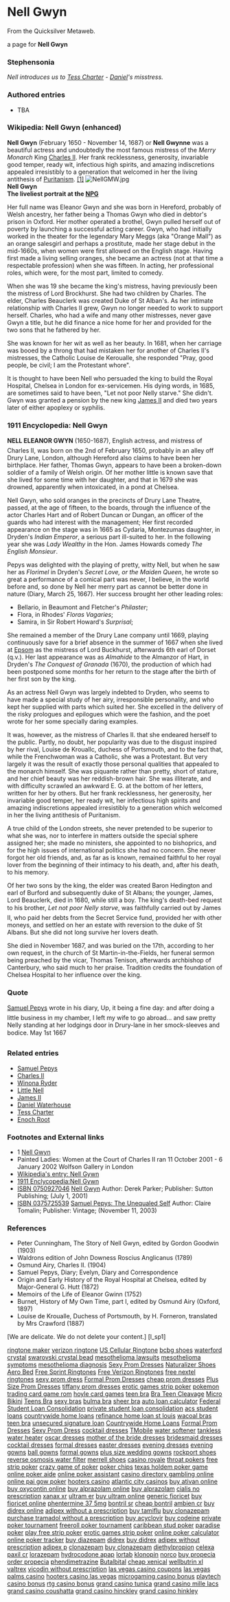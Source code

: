 
# Nell Gwyn

From the Quicksilver Metaweb.

a page for **Nell Gwyn**
### Stephensonia


*Nell introduces us to [Tess Charter](/tess-charter) - [Daniel](/daniel-waterhouse)'s misstress.*

### Authored entries


* TBA


### Wikipedia: Nell Gwyn (enhanced)


**Nell Gwyn** (February 1650 - November 14, 1687) or **Nell Gwynne** was a beautiful actress and undoubtedly the most famous mistress of the *Merry Monarch* King [Charles II](/charles-ii). Her frank recklessness, generosity, invariable good temper, ready wit, infectious high spirits, and amazing indiscretions appealed irresistibly to a generation that welcomed in her the living antithesis of [Puritanism](/puritan). [[1]](/http-www-britannica-com-eb-article-eu-39424) ![NellGMW.jpg](/https://web.archive.org/web/20060725223501im_/http://www.metaweb.com/wiki/upload/2/22/NellGMW.jpg)  
**Nell Gwyn  
The liveliest portrait at the [NPG](/http-www-npg-org-uk)**

Her full name was Eleanor Gwyn and she was born in Hereford, probably of Welsh ancestry, her father being a Thomas Gwyn who died in debtor's prison in Oxford. Her mother operated a brothel, Gwyn pulled herself out of poverty by launching a successful acting career. Gwyn, who had initially worked in the theater for the legendary Mary Meggs (aka "Orange Mall") as an orange salesgirl and perhaps a prostitute, made her stage debut in the mid-1660s, when women were first allowed on the English stage. Having first made a living selling oranges, she became an actress (not at that time a respectable profession) when she was fifteen. In acting, her professional roles, which were, for the most part, limited to comedy.

When she was 19 she became the king's mistress, having previously been the mistress of Lord Brockhurst. She had two children by Charles. The elder, Charles Beauclerk was created Duke of St Alban's. As her intimate relationship with Charles II grew, Gwyn no longer needed to work to support herself. Charles, who had a wife and many other mistresses, never gave Gwyn a title, but he did finance a nice home for her and provided for the two sons that he fathered by her.

She was known for her wit as well as her beauty. In 1681, when her carriage was booed by a throng that had mistaken her for another of Charles II's mistresses, the Catholic Louise de Keroualle, she responded "Pray, good people, be civil; I am the Protestant whore". 

It is thought to have been Nell who persuaded the king to build the Royal Hospital, Chelsea in London for ex-servicemen. His dying words, in 1685, are sometimes said to have been, "Let not poor Nelly starve." She didn't. Gwyn was granted a pension by the new king [James II](/james-ii) and died two years later of either apoplexy or syphilis.

### 1911 Encyclopedia: Nell Gwyn


**NELL ELEANOR GWYN** (1650-1687), English actress, and mistress of Charles II, was born on the 2nd of February 1650, probably in an alley off Drury Lane, London, although Hereford also claims to have been her birthplace. Her father, Thomas Gwyn, appears to have been a broken-down soldier of a family of Welsh origin. Of her mother little is known save that she lived for some time with her daughter, and that in 1679 she was drowned, apparently when intoxicated, in a pond at Chelsea.

Nell Gwyn, who sold oranges in the precincts of Drury Lane Theatre, passed, at the age of fifteen, to the boards, through the influence of the actor Charles Hart and of Robert Duncan or Dungan, an officer of the guards who had interest with the management; Her first recorded appearance on the stage was in 1665 as Cydaria, Montezumas daughter, in Dryden's *Indian Emperor*, a serious part ill-suited to her. In the following year she was *Lady Wealthy* in the Hon. James Howards comedy *The English Monsieur*. 

Pepys was delighted with the playing of pretty, witty Nell, but when he saw her as *Florimel* in Dryden's *Secret Love, or the Maiden Queen*, he wrote so great a performance of a comical part was never, I believe, in the world before and, so done by Nell her merry part as cannot be better done in nature (Diary, March 25, 1667). Her success brought her other leading roles:
* Bellario, in Beaumont and Fletcher's *Philaster*;
* Flora, in Rhodes' *Floras Vagaries*;
* Samira, in Sir Robert Howard's *Surprisal*;

She remained a member of the Drury Lane company until 1669, playing continuously save for a brief absence in the summer of 1667 when she lived at [Epsom](/stephenson-neal-quicksilver-112-at-epsom-neal-stephenson) as the mistress of Lord Buckhurst, afterwards 6th earl of Dorset (q.v.). Her last appearance was as *Almahide* to the Almanzor of Hart, in Dryden's *The Conquest of Granada* (1670), the production of which had been postponed some months for her return to the stage after the birth of her first son by the king.

As an actress Nell Gwyn was largely indebted to Dryden, who seems to have made a special study of her airy, irresponsible personality, and who kept her supplied with parts which suited her. She excelled in the delivery of the risky prologues and epilogues which were the fashion, and the poet wrote for her some specially daring examples. 

It was, however, as the mistress of Charles II. that she endeared herself to the public. Partly, no doubt, her popularity was due to the disgust inspired by her rival, Louise de Krouallc, duchess of Portsmouth, and to the fact that, while the Frenchwoman was a Catholic, she was a Protestant. But very largely it was the result of exactly those personal qualities that appealed to the monarch himself. She was piquante rather than pretty, short of stature, and her chief beauty was her reddish-brown hair. She was illiterate, and with difficulty scrawled an awkward E. G. at the bottom of her letters, written for her by others. But her frank recklessness, her generosity, her invariable good temper, her ready wit, her infectious high spirits and amazing indiscretions appealed irresistibly to a generation which welcomed in her the living antithesis of Puritanism.

A true child of the London streets, she never pretended to be superior to what she was, nor to interfere in matters outside the special sphere assigned her; she made no ministers, she appointed to no bishoprics, and for the high issues of international politics she had no concern. She never forgot her old friends, and, as far as is known, remained faithful to her royal lover from the beginning of their intimacy to his death, and, after his death, to his memory.

Of her two sons by the king, the elder was created Baron Hedington and earl of Burford and subsequently duke of St Albans; the younger, James, Lord Beauclerk, died in 1680, while still a boy. The king's death-bed request to his brother, *Let not poor Nelly starve*, was faithfully carried out by James II, who paid her debts from the Secret Service fund, provided her with other moneys, and settled on her an estate with reversion to the duke of St Albans. But she did not long survive her lovers death.

She died in November 1687, and was buried on the 17th, according to her own request, in the church of St Martin-in-the-Fields, her funeral sermon being preached by the vicar, Thomas Tenison, afterwards archbishop of Canterbury, who said much to her praise. Tradition credits the foundation of Chelsea Hospital to her influence over the king.

### Quote


[Samuel Pepys](/samuel-pepys) wrote in his diary, Up, it being a fine day: and after doing a little business in my chamber, I left my wife to go abroad... and saw pretty Nelly standing at her lodgings door in Drury-lane in her smock-sleeves and bodice. May 1st 1667

### Related entries


* [Samuel Pepys](/samuel-pepys)
* [Charles II](/charles-ii)
* [Winona Ryder](/winona-ryder)
* [Little Nell](/little-nell)
* [James II](/james-ii)
* [Daniel Waterhouse](/daniel-waterhouse)
* [Tess Charter](/tess-charter)
* [Enoch Root](/enoch-root)


### Footnotes and External links


* 1 [Nell Gwyn](/http-www-britannica-com-eb-article-eu-39424)
* Painted Ladies: Women at the Court of Charles II ran 11 October 2001 - 6 January 2002 Wolfson Gallery in London
* [Wikipedia's entry: Nell Gywn](/http-en-wikipedia-org-wiki-nell-gwyn)
* [1911 Enclycopedia:Nell Gywn](/http-56-1911encyclopedia-org-g-gw-gwyn-nell-htm)
* [ISBN 0750927046](/) [Nell Gwyn](/http-www-amazon-com-exec-obidos-tg-detail-0750927046-104-8931055-5532701-v-glance) Author: Derek Parker; Publisher: Sutton Publishing; (July 1, 2001)
* [ISBN 0375725539](/) [Samuel Pepys: The Unequaled Self](/http-www-amazon-com-exec-obidos-tg-detail-0375725539-qid-1080175694-sr-8-1-ref-pd-ka-1-104-8931055-5532701-v-glance-s-books-n-507846) Author: Claire Tomalin; Publisher: Vintage; (November 11, 2003)


### References


* Peter Cunningham, The Story of Nell Gwyn, edited by Gordon Goodwin (1903)
* Waldrons edition of John Downess Roscius Anglicanus (1789)
* Osmund Airy, Charles II. (1904)
* Samuel Pepys, Diary; Evelyn, Diary and Correspondence
* Origin and Early History of the Royal Hospital at Chelsea, edited by Major-General G. Hutt (1872)
* Memoirs of the Life of Eleanor Gwinn (1752)
* Burnet, History of My Own Time, part I, edited by Osmund Airy (Oxford, 1897)
* Louise de Kroualle, Duchess of Portsmouth, by H. Forneron, translated by Mrs Crawford (1887)















[We are delicate. We do not delete your content.]
[l\_sp1]

[ringtone maker](/http-ringtonemaker-blogs-eurosport-com)
[verizon ringtone](/http-verizonringtone-forumco-com)
[US Cellular Ringtone](/http-uscellularringtone-forumco-com)
[bcbg shoes](/http-blog-investing-com-bcbgshoes)
[waterford crystal](/http-www-buddyprofile-com-viewprofile-php-username-waterfordcrystal)
[swarovski crystal bead](/http-www-buddyprofile-com-viewprofile-php-username-swarovskicrystal)
[mesothelioma lawsuits](/http-www-buddyprofile-com-viewprofile-php-username-mesotheliomalawsuits)
[mesothelioma symptoms](/http-www-buddyprofile-com-viewprofile-php-username-mesotheliomasymptoms)
[mesothelioma diagnosis](/http-www-buddyprofile-com-viewprofile-php-username-mesotheliomadiag)
[Sexy Prom Dresses](/http-www-missoula-com-blog-sexypromdresses)
[Naturalizer Shoes](/http-www-justachat-com-blog-w-naturalizershoes)
[Aero Bed](/http-www-toutelapoesie-com-blog-aerobed)
[Free Sprint Ringtones](/http-www-totalvideogames-com-blog-freesprintringtones)
[Free Verizon Ringtones](/http-www-totalvideogames-com-blog-freeverizonringtones)
[free nextel ringtones](/http-www-totalvideogames-com-blog-freenextelringtones)
[sexy prom dress](/http-www-totalvideogames-com-blog-sexypromdresses)
[Formal Prom Dresses](/http-www-totalvideogames-com-blog-formalpromdresses)
[cheap prom dresses](/http-www-totalvideogames-com-blog-cheappromdresses)
[Plus Size Prom Dresses](/http-www-totalvideogames-com-blog-plussizepromdress)
[tiffany prom dresses](/http-www-totalvideogames-com-blog-tiffanypromdresses)
[erotic games strip poker](/http-www-totalvideogames-com-blog-strippoker)
[pokemon trading card game rom](/http-www-totalvideogames-com-blog-pokemoncardgame)
[hoyle card games](/http-www-totalvideogames-com-blog-hoylecardgames)
[teen bra](/http-www-totalvideogames-com-blog-teenbra)
[Bra Teen Cleavage](/http-www-totalvideogames-com-blog-brateencleavage)
[Micro Bikini](/http-www-totalvideogames-com-blog-microbiniki)
[Teens Bra](/http-www-totalvideogames-com-blog-teensbra)
[sexy bras](/http-www-totalvideogames-com-blog-sexybras)
[bulma bra](/http-www-totalvideogames-com-blog-bulmabra)
[sheer bra](/http-www-totalvideogames-com-blog-sheerbra)
[auto loan calculator](/http-www-totalvideogames-com-blog-autoloancalculator)
[Federal Student Loan Consolidation](/http-www-totalvideogames-com-blog-loanconsolidation)
[private student loan consolidation](/http-www-totalvideogames-com-blog-privatestudentloan)
[acs student loans](/http-www-totalvideogames-com-blog-acsstudentloans)
[countrywide home loans](/http-www-totalvideogames-com-blog-countrywidehomeloans)
[refinance home loan st louis](/http-www-totalvideogames-com-blog-refinancehomeloan)
[wacoal bras](/http-www-buddyprofile-com-viewprofile-php-username-wacoalbras)
[teen bra](/http-www-buddyprofile-com-viewprofile-php-username-teenbra)
[unsecured signature loan](/http-www-buddyprofile-com-viewprofile-php-username-unsecuredloan)
[Countrywide Home Loans](/http-www-buddyprofile-com-viewprofile-php-username-homeloans)
[Formal Prom Dresses](/http-blog-moddingplanet-it-w-formalpromdresses)
[Sexy Prom Dress](/http-blog-moddingplanet-it-w-sexypromdress)
[cocktail dresses](/http-blog-moddingplanet-it-w-cocktaildresses)
[TMobile](/http-www-buddyprofile-com-viewprofile-php-username-telmobile)
[water softener](/http-www-buddyprofile-com-viewprofile-php-username-watersoftener)
[tankless water heater](/http-www-buddyprofile-com-viewprofile-php-username-tanklesswaterheater)
[oscar dresses](/http-www-totalvideogames-com-blog-oscardresses)
[mother of the bride dresses](/http-www-totalvideogames-com-blog-motherbridedress)
[bridesmaid dresses](/http-www-totalvideogames-com-blog-bridesmaiddresses)
[cocktail dresses](/http-www-totalvideogames-com-blog-cocktaildresses)
[formal dresses](/http-www-totalvideogames-com-blog-formaldresses)
[easter dresses](/http-www-totalvideogames-com-blog-easterdresses)
[evening dresses](/http-www-totalvideogames-com-blog-eveningdresses)
[evening gowns](/http-www-totalvideogames-com-blog-eveninggowns)
[ball gowns](/http-www-totalvideogames-com-blog-ballgowns)
[formal gowns](/http-www-totalvideogames-com-blog-formalgowns)
[plus size wedding gowns](/http-www-totalvideogames-com-blog-plussizewedding)
[rockport shoes](/http-www-buddyprofile-com-viewprofile-php-username-rockportshoes)
[reverse osmosis water filter](/http-www-buddyprofile-com-viewprofile-php-username-osmosiswaterfilter)
[merrell shoes](/http-www-buddyprofile-com-viewprofile-php-username-merrellshoes)
[casino royale](/http-www-totalvideogames-com-blog-casinoroyale)
[throat pokers](/http-www-totalvideogames-com-blog-throatpokers)
[free strip poker](/http-www-totalvideogames-com-blog-freestrippoker)
[crazy game of poker](/http-www-totalvideogames-com-blog-crazygameofpoker)
[poker chips](/http-www-totalvideogames-com-blog-pokerchips)
[texas holdem poker game](/http-www-totalvideogames-com-blog-texasholdempoker)
[online poker aide](/http-www-totalvideogames-com-blog-onlinepokeraide)
[online poker assistant](/http-www-totalvideogames-com-blog-onlinepokerassistant)
[casino directory gambling online](/http-www-totalvideogames-com-blog-casinodirectory)
[online pai gow poker](/http-www-totalvideogames-com-blog-onlinepaigowpoker)
[hooters casino](/http-www-totalvideogames-com-blog-hooterscasino)
[atlantic city casinos](/http-www-totalvideogames-com-blog-atlanticcitycasino)
[buy ativan online](/http-www-totalvideogames-com-blog-buyativanonline)
[buy oxycontin online](/http-www-totalvideogames-com-blog-buyoxycontinonline)
[buy alprazolam online](/http-www-totalvideogames-com-blog-buyalprazolamonline)
[buy alprazolam](/http-www-totalvideogames-com-blog-buyalprazolam)
[cialis no prescription](/http-www-totalvideogames-com-blog-cialisnoprescription)
[xanax xr](/http-www-totalvideogames-com-blog-xanaxxr)
[ultram er](/http-www-totalvideogames-com-blog-ultramer)
[buy ultram online](/http-www-totalvideogames-com-blog-buyultramonline)
[generic fioricet](/http-www-totalvideogames-com-blog-genericfioricet)
[buy fioricet online](/http-www-totalvideogames-com-blog-buyfioricetonline)
[phentermine 37 5mg](/http-www-totalvideogames-com-blog-phentermine375mg)
[bontril sr](/http-www-totalvideogames-com-blog-bontrilsr)
[cheap bontril](/http-www-totalvideogames-com-blog-cheapbontril)
[ambien cr](/http-www-totalvideogames-com-blog-ambiencr)
[buy didrex online](/http-www-totalvideogames-com-blog-buydidrexonline)
[adipex without a prescription](/http-www-totalvideogames-com-blog-adipex)
[buy tamiflu](/http-www-totalvideogames-com-blog-buytamiflu)
[buy clonazepam](/http-www-totalvideogames-com-blog-buyclonazepam)
[purchase tramadol without a prescription](/http-www-totalvideogames-com-blog-purchasetramadol)
[buy acyclovir](/http-www-totalvideogames-com-blog-buyacyclovir)
[buy codeine](/http-www-totalvideogames-com-blog-buycodeine)
[private poker tournament](/http-www-totalvideogames-com-blog-privatepoker)
[freeroll poker tournament](/http-www-totalvideogames-com-blog-freerollpoker)
[caribbean stud poker](/http-www-totalvideogames-com-blog-caribbeanstudpoker)
[paradise poker](/http-www-totalvideogames-com-blog-paradisepoker)
[play free strip poker](/http-www-totalvideogames-com-blog-playfreestrippoker)
[erotic games strip poker](/http-www-totalvideogames-com-blog-eroticgames)
[online poker calculator](/http-www-totalvideogames-com-blog-onlinepoker)
[online poker tracker](/http-www-totalvideogames-com-blog-onlinepokertracker)
[buy diazepam](/http-www-totalvideogames-com-blog-buydiazepam)
[didrex](/http-www-totalvideogames-com-blog-didrex)
[buy didrex](/http-www-totalvideogames-com-blog-buydidrex)
[adipex without prescription](/http-www-totalvideogames-com-blog-adipexpr)
[adipex p](/http-www-totalvideogames-com-blog-adipexp)
[clonazepam](/http-www-totalvideogames-com-blog-clonazepam)
[buy clonazepam](/http-www-totalvideogames-com-blog-bclonazepam)
[diethylpropion](/http-www-totalvideogames-com-blog-diethylpropion)
[celexa](/http-www-totalvideogames-com-blog-celexa)
[paxil cr](/http-www-totalvideogames-com-blog-paxilcr)
[lorazepam](/http-www-totalvideogames-com-blog-lorazepam)
[hydrocodone apap](/http-www-totalvideogames-com-blog-hydrocodoneapap)
[lortab](/http-www-totalvideogames-com-blog-lortab)
[klonopin](/http-www-totalvideogames-com-blog-klonopin)
[norco](/http-www-totalvideogames-com-blog-norco)
[buy propecia](/http-www-totalvideogames-com-blog-buypropecia)
[order propecia](/http-www-totalvideogames-com-blog-orderpropecia)
[phendimetrazine](/http-www-totalvideogames-com-blog-phendimetrazine)
[Butalbital](/http-www-totalvideogames-com-blog-butalbital)
[cheap xenical](/http-www-totalvideogames-com-blog-cheapxenical)
[wellbutrin xl](/http-www-totalvideogames-com-blog-wellbutrinxl)
[valtrex](/http-www-totalvideogames-com-blog-valtrex)
[vicodin without prescription](/http-www-totalvideogames-com-blog-vicodin)
[las vegas casino coupons](/http-www-totalvideogames-com-blog-lasvegascasino)
[las vegas palms casino](/http-www-totalvideogames-com-blog-lasvegaspalms)
[hooters casino las vegas](/http-www-totalvideogames-com-blog-hooterscasinolas)
[microgaming casino bonus](/http-www-totalvideogames-com-blog-microgamingcasino)
[playtech casino bonus](/http-www-totalvideogames-com-blog-playtechcasinobonu)
[rtg casino bonus](/http-www-totalvideogames-com-blog-rtgcasinobonus)
[grand casino tunica](/http-www-totalvideogames-com-blog-grandcasinotunica)
[grand casino mille lacs](/http-www-totalvideogames-com-blog-grandcasinomille)
[grand casino coushatta](/http-www-totalvideogames-com-blog-grandcasinocoushat)
[grand casino hinckley](/http-www-totalvideogames-com-blog-grandcasinohinckle)
[grand casino hinkley](/http-www-totalvideogames-com-blog-grandcasinohinkley)
